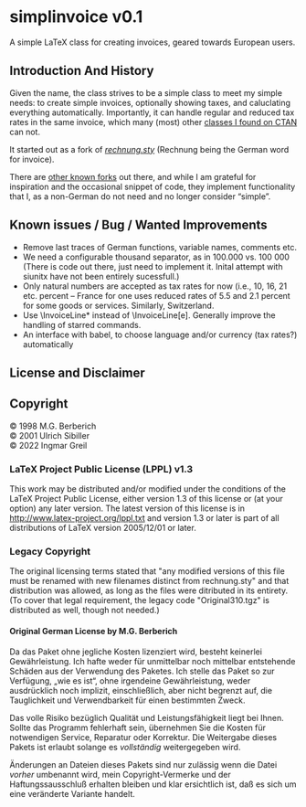 # simplinvoice v0.1

A simple LaTeX class for creating invoices, geared towards European users.

## Introduction And History

Given the name, the class strives to be a simple class to meet my simple
needs: to create simple invoices, optionally showing taxes, and caluclating
everything automatically. Importantly, it can handle regular and reduced tax
rates in the same invoice, which many (most) other 
[classes I found on CTAN](https://ctan.org/topic/invoice) can not.

It started out as a fork of 
[_rechnung.sty_](https://www.forwiss.uni-passau.de/~berberic/TeX/Rechnung/index.html)
(Rechnung being the German word for invoice). 

There are [other known forks](https://github.com/tomka/rechnung) out there,
and while I am grateful for inspiration and the occasional snippet of code,
they implement functionality that I, as a non-German do not need and no
longer consider “simple”.

## Known issues / Bug / Wanted Improvements

- Remove last traces of German functions, variable names, comments etc.
- We need a configurable thousand separator, as in 100.000 vs. 100 000
  (There is code out there, just need to implement it. Inital attempt with
  siunitx have not been entirely sucessfull.)
- Only natural numbers are accepted as tax rates for now (i.e., 10, 16, 21
  etc. percent – France for one uses reduced rates of 5.5 and 2.1 percent for
  some goods or services. Similarly, Switzerland.
- Use \InvoiceLine* instead of \InvoiceLine[e]. Generally improve the handling
  of starred commands.
- An interface with babel, to choose language and/or currency (tax rates?)
  automatically

## License and Disclaimer

## Copyright

© 1998 M.G. Berberich  
© 2001 Ulrich Sibiller  
© 2022 Ingmar Greil  

### LaTeX Project Public License (LPPL) v1.3

This work may be distributed and/or modified under the conditions of the LaTeX
Project Public License, either version 1.3 of this license or (at your
option) any later version. The latest version of this license is in
http://www.latex-project.org/lppl.txt and version 1.3 or later is part of all
distributions of LaTeX version 2005/12/01 or later.

### Legacy Copyright

The original licensing terms stated that "any modified versions of this file
must be renamed with new filenames distinct from rechnung.sty" and that
distribution was allowed, as long as the files were ditributed in its
entirety. (To cover that legal requirement, the legacy code "Original310.tgz"
is distributed as well, though not needed.)

#### Original German License by M.G. Berberich

Da das Paket ohne jegliche Kosten lizenziert wird, besteht keinerlei
Gewährleistung. Ich hafte weder für unmittelbar noch mittelbar entstehende
Schäden aus der Verwendung des Paketes. Ich stelle das Paket so zur
Verfügung, „wie es ist“, ohne irgendeine Gewährleistung, weder ausdrücklich
noch implizit, einschließlich, aber nicht begrenzt auf, die Tauglichkeit und
Verwendbarkeit für einen bestimmten Zweck. 

Das volle Risiko bezüglich Qualität und Leistungsfähigkeit liegt bei Ihnen.
Sollte das Programm fehlerhaft sein, übernehmen Sie die Kosten für
notwendigen Service, Reparatur oder Korrektur. Die Weitergabe dieses Pakets
ist erlaubt solange es *vollständig* weitergegeben wird. 

Änderungen an Dateien dieses Pakets sind nur zulässig wenn die Datei *vorher*
umbenannt wird, mein Copyright-Vermerke und der Haftungssausschluß erhalten
bleiben und klar ersichtlich ist, daß es sich um eine veränderte Variante
handelt.